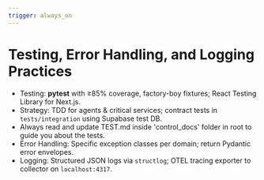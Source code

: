 ```yaml
---
trigger: always_on
---
```


# Testing, Error Handling, and Logging Practices

- Testing: **pytest** with ≥85% coverage, factory-boy fixtures; React Testing Library for Next.js.
- Strategy: TDD for agents & critical services; contract tests in `tests/integration` using Supabase test DB.
- Always read and update TEST.md inside 'control_docs' folder in root to guide you about the tests.
- Error Handling: Specific exception classes per domain; return Pydantic error envelopes.
- Logging: Structured JSON logs via `structlog`; OTEL tracing exporter to collector on `localhost:4317`.
